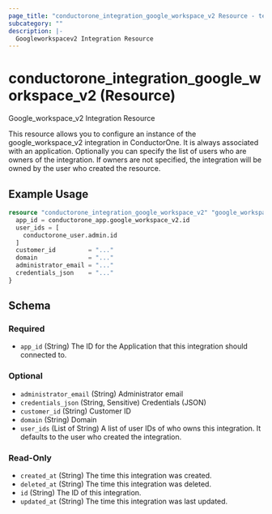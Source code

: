```yaml
---
page_title: "conductorone_integration_google_workspace_v2 Resource - terraform-provider-conductorone"
subcategory: ""
description: |-
  Googleworkspacev2 Integration Resource
---
```


# conductorone_integration_google_workspace_v2 (Resource)

Google_workspace_v2 Integration Resource

This resource allows you to configure an instance of the google_workspace_v2 integration in ConductorOne.
It is always associated with an application. Optionally you can specify the list of users who are owners of the integration.
If owners are not specified, the integration will be owned by the user who created the resource.

## Example Usage

```terraform
resource "conductorone_integration_google_workspace_v2" "google_workspace_v2" {
  app_id = conductorone_app.google_workspace_v2.id
  user_ids = [
    conductorone_user.admin.id
  ]
  customer_id         = "..."
  domain              = "..."
  administrator_email = "..."
  credentials_json    = "..."
}
```

<!-- schema generated by tfplugindocs -->
## Schema

### Required

- `app_id` (String) The ID for the Application that this integration should connected to.

### Optional

- `administrator_email` (String) Administrator email
- `credentials_json` (String, Sensitive) Credentials (JSON)
- `customer_id` (String) Customer ID
- `domain` (String) Domain
- `user_ids` (List of String) A list of user IDs of who owns this integration. It defaults to the user who created the integration.

### Read-Only

- `created_at` (String) The time this integration was created.
- `deleted_at` (String) The time this integration was deleted.
- `id` (String) The ID of this integration.
- `updated_at` (String) The time this integration was last updated.
